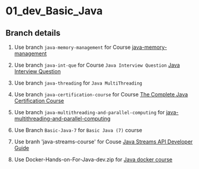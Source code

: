 # 01_dev_Basic_Java

## Branch details

1. Use branch `java-memory-management` for Course
 [java-memory-management](https://www.udemy.com/course/java-memory-management/)

2. Use branch `java-int-que` for Course `Java Interview Question` [Java Interview Question](https://www.journaldev.com/2366/core-java-interview-questions-and-answers)

3. Use branch `java-threading` for `Java MultiThreading`

4. Use branch `java-certification-course` for Course
 [ The Complete Java Certification Course](https://udemy.com/course/master-practical-java-development/learn/lecture/7831118#content) 

5. Use branch `java-multithreading-and-parallel-computing` for [java-multithreading-and-parallel-computing](https://udemy.com/course/multithreading-and-parallel-computing-in-java/)

6. Use Branch `Basic-Java-7` for `Basic Java (7)` course

7. Use branh 'java-streams-course' for Couse [Java Streams API Developer Guide
](https://www.udemy.com/course/java-streams/)

8. Use Docker-Hands-on-For-Java-dev.zip for [Java docker course](https://www.udemy.com/course/docker-hands-on/)